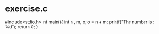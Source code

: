 # exercise.c

#include<stdio.h>
int main(){
int n , m, o;
o = n + m;
printf("The number is : %d");
return 0;
}
